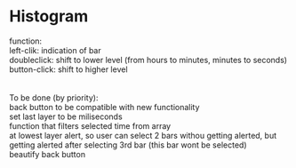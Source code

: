 # Histogram

function: <br />
left-clik: indication of bar <br />
doubleclick: shift to lower level (from hours to minutes, minutes to seconds) <br />
button-click: shift to higher level <br />
<br />
<br />
To be done (by priority):<br />
back button to be compatible with new functionality <br />
set last layer to be miliseconds <br />
function that filters selected time from array <br />
at lowest layer alert, so user can select 2 bars withou getting alerted, but getting alerted after selecting 3rd bar (this bar wont be selected)<br />
beautify back button<br />